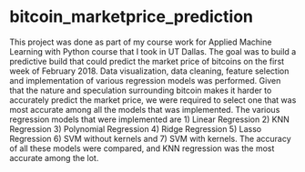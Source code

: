 # bitcoin_marketprice_prediction
This project was done as part of my course work for Applied Machine Learning with Python course that I took in UT Dallas. The goal was to build a predictive build that could predict the market price of bitcoins on the first week of February 2018. Data visualization, data cleaning, feature selection and implementation of various regression models was performed. Given that the nature and speculation surrounding bitcoin makes it harder to accurately predict the market price, we were required to select one that was most accurate among all the models that was implemented. The various regression models that were implemented are 1) Linear Regression 2) KNN Regression 3) Polynomial Regression 4) Ridge Regression 5) Lasso Regression 6) SVM without kernels and 7) SVM with kernels. The accuracy of all these models were compared, and KNN regression was the most accurate among the lot.
